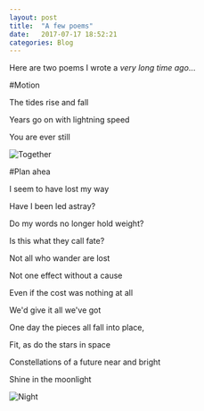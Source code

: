 ```yaml
---
layout: post
title:  "A few poems"
date:   2017-07-17 18:52:21
categories: Blog
---
```


Here are two poems I wrote a *very long time ago*...

#Motion 

The tides rise and fall

Years go on with lightning speed

You are ever still

![Together](http://www.learnnc.org/lp/media/collections/freeman/bali/1024/bali_009.jpg)

#Plan ahea

I seem to have lost my way

Have I been led astray?

Do my words no longer hold weight?

Is this what they call fate?


Not all who wander are lost

Not one effect without a cause

Even if the cost was nothing at all

We'd give it all we've got


One day the pieces all fall into place,

Fit, as do the stars in space

Constellations of a future near and bright

Shine in the moonlight

![Night](http://www.fullredneck.com/wp-content/uploads/2016/04/Best-Country-Songs-About-Stars-in-the-Sky-768x432.png)
